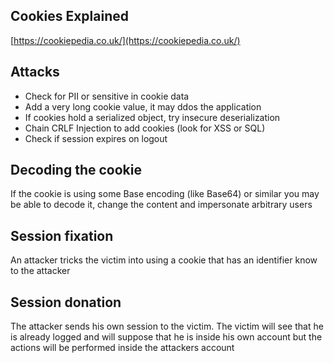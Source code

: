 ## Cookies Explained

[https://cookiepedia.co.uk/](https://cookiepedia.co.uk/)

## Attacks

- Check for PII or sensitive in cookie data
- Add a very long cookie value, it may ddos the application
- If cookies hold a serialized object, try insecure deserialization
- Chain CRLF Injection to add cookies (look for XSS or SQL)
- Check if session expires on logout

## Decoding the cookie

If the cookie is using some Base encoding (like Base64) or similar you may be able to decode it, change the content and impersonate arbitrary users

## Session fixation

An attacker tricks the victim into using a cookie that has an identifier know to the attacker

## Session donation

The attacker sends his own session to the victim. The victim will see that he is already logged and will suppose that he is inside his own account but the actions will be performed inside the attackers account